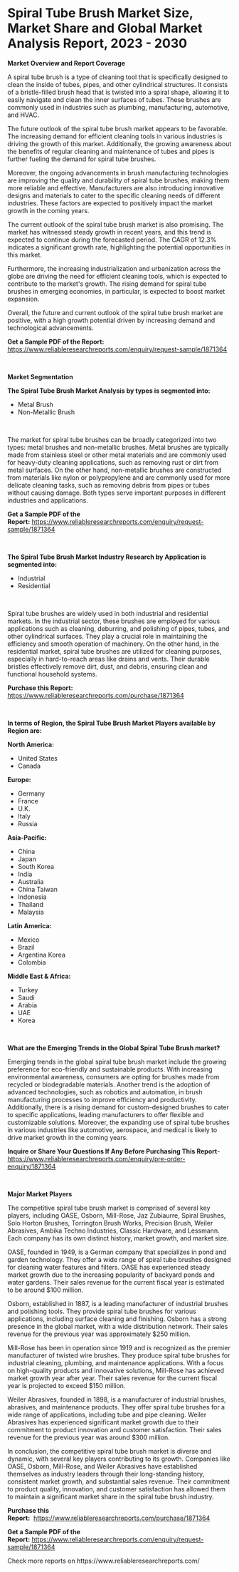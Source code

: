 <p><h1>Spiral Tube Brush Market Size, Market Share and Global Market Analysis Report, 2023 - 2030</h1></p><p><strong>Market Overview and Report Coverage</strong></p>
<p><p>A spiral tube brush is a type of cleaning tool that is specifically designed to clean the inside of tubes, pipes, and other cylindrical structures. It consists of a bristle-filled brush head that is twisted into a spiral shape, allowing it to easily navigate and clean the inner surfaces of tubes. These brushes are commonly used in industries such as plumbing, manufacturing, automotive, and HVAC.</p><p>The future outlook of the spiral tube brush market appears to be favorable. The increasing demand for efficient cleaning tools in various industries is driving the growth of this market. Additionally, the growing awareness about the benefits of regular cleaning and maintenance of tubes and pipes is further fueling the demand for spiral tube brushes.</p><p>Moreover, the ongoing advancements in brush manufacturing technologies are improving the quality and durability of spiral tube brushes, making them more reliable and effective. Manufacturers are also introducing innovative designs and materials to cater to the specific cleaning needs of different industries. These factors are expected to positively impact the market growth in the coming years.</p><p>The current outlook of the spiral tube brush market is also promising. The market has witnessed steady growth in recent years, and this trend is expected to continue during the forecasted period. The CAGR of 12.3% indicates a significant growth rate, highlighting the potential opportunities in this market.</p><p>Furthermore, the increasing industrialization and urbanization across the globe are driving the need for efficient cleaning tools, which is expected to contribute to the market's growth. The rising demand for spiral tube brushes in emerging economies, in particular, is expected to boost market expansion.</p><p>Overall, the future and current outlook of the spiral tube brush market are positive, with a high growth potential driven by increasing demand and technological advancements.</p></p>
<p><strong>Get a Sample PDF of the Report:</strong> <a href="https://www.reliableresearchreports.com/enquiry/request-sample/1871364">https://www.reliableresearchreports.com/enquiry/request-sample/1871364</a></p>
<p>&nbsp;</p>
<p><strong>Market Segmentation</strong></p>
<p><strong>The Spiral Tube Brush Market Analysis by types is segmented into:</strong></p>
<p><ul><li>Metal Brush</li><li>Non-Metallic Brush</li></ul></p>
<p>&nbsp;</p>
<p><p>The market for spiral tube brushes can be broadly categorized into two types: metal brushes and non-metallic brushes. Metal brushes are typically made from stainless steel or other metal materials and are commonly used for heavy-duty cleaning applications, such as removing rust or dirt from metal surfaces. On the other hand, non-metallic brushes are constructed from materials like nylon or polypropylene and are commonly used for more delicate cleaning tasks, such as removing debris from pipes or tubes without causing damage. Both types serve important purposes in different industries and applications.</p></p>
<p><strong>Get a Sample PDF of the Report:</strong>&nbsp;<a href="https://www.reliableresearchreports.com/enquiry/request-sample/1871364">https://www.reliableresearchreports.com/enquiry/request-sample/1871364</a></p>
<p>&nbsp;</p>
<p><strong>The Spiral Tube Brush Market Industry Research by Application is segmented into:</strong></p>
<p><ul><li>Industrial</li><li>Residential</li></ul></p>
<p>&nbsp;</p>
<p><p>Spiral tube brushes are widely used in both industrial and residential markets. In the industrial sector, these brushes are employed for various applications such as cleaning, deburring, and polishing of pipes, tubes, and other cylindrical surfaces. They play a crucial role in maintaining the efficiency and smooth operation of machinery. On the other hand, in the residential market, spiral tube brushes are utilized for cleaning purposes, especially in hard-to-reach areas like drains and vents. Their durable bristles effectively remove dirt, dust, and debris, ensuring clean and functional household systems.</p></p>
<p><strong>Purchase this Report:</strong>&nbsp; <a href="https://www.reliableresearchreports.com/purchase/1871364">https://www.reliableresearchreports.com/purchase/1871364</a></p>
<p>&nbsp;</p>
<p><strong>In terms of Region, the Spiral Tube Brush Market Players available by Region are:</strong></p>
<p>
    <p> <strong> North America: </strong>
        <ul>
            <li>United States</li>
            <li>Canada</li>
        </ul>
        </p> 
    <p> <strong> Europe: </strong>
        <ul>
            <li>Germany</li>
            <li>France</li>
            <li>U.K.</li>
            <li>Italy</li>
            <li>Russia</li>
        </ul>
        </p> 
    <p> <strong> Asia-Pacific: </strong>
        <ul>
            <li>China</li>
            <li>Japan</li>
            <li>South Korea</li>
            <li>India</li>
            <li>Australia</li>
            <li>China Taiwan</li>
            <li>Indonesia</li>
            <li>Thailand</li>
            <li>Malaysia</li>
        </ul>
        </p> 
    <p> <strong> Latin America: </strong>
        <ul>
            <li>Mexico</li>
            <li>Brazil</li>
            <li>Argentina Korea</li>
            <li>Colombia</li>
        </ul>
        </p> 
    <p> <strong> Middle East & Africa: </strong>
        <ul>
            <li>Turkey</li>
            <li>Saudi</li>
            <li>Arabia</li>
            <li>UAE</li>
            <li>Korea</li>
        </ul>
    </p>
    </p>
<p>&nbsp;</p>
<p><strong>What are the Emerging Trends in the Global Spiral Tube Brush market?</strong></p>
<p><p>Emerging trends in the global spiral tube brush market include the growing preference for eco-friendly and sustainable products. With increasing environmental awareness, consumers are opting for brushes made from recycled or biodegradable materials. Another trend is the adoption of advanced technologies, such as robotics and automation, in brush manufacturing processes to improve efficiency and productivity. Additionally, there is a rising demand for custom-designed brushes to cater to specific applications, leading manufacturers to offer flexible and customizable solutions. Moreover, the expanding use of spiral tube brushes in various industries like automotive, aerospace, and medical is likely to drive market growth in the coming years.</p></p>
<p><strong>Inquire or Share Your Questions If Any Before Purchasing This Report</strong>- <a href="https://www.reliableresearchreports.com/enquiry/pre-order-enquiry/1871364">https://www.reliableresearchreports.com/enquiry/pre-order-enquiry/1871364</a></p>
<p>&nbsp;</p>
<p><strong>Major Market Players</strong></p>
<p><p>The competitive spiral tube brush market is comprised of several key players, including OASE, Osborn, Mill-Rose, Jaz Zubiaurre, Spiral Brushes, Solo Horton Brushes, Torrington Brush Works, Precision Brush, Weiler Abrasives, Ambika Techno Industries, Classic Hardware, and Lessmann. Each company has its own distinct history, market growth, and market size.</p><p>OASE, founded in 1949, is a German company that specializes in pond and garden technology. They offer a wide range of spiral tube brushes designed for cleaning water features and filters. OASE has experienced steady market growth due to the increasing popularity of backyard ponds and water gardens. Their sales revenue for the current fiscal year is estimated to be around $100 million.</p><p>Osborn, established in 1887, is a leading manufacturer of industrial brushes and polishing tools. They provide spiral tube brushes for various applications, including surface cleaning and finishing. Osborn has a strong presence in the global market, with a wide distribution network. Their sales revenue for the previous year was approximately $250 million.</p><p>Mill-Rose has been in operation since 1919 and is recognized as the premier manufacturer of twisted wire brushes. They produce spiral tube brushes for industrial cleaning, plumbing, and maintenance applications. With a focus on high-quality products and innovative solutions, Mill-Rose has achieved market growth year after year. Their sales revenue for the current fiscal year is projected to exceed $150 million.</p><p>Weiler Abrasives, founded in 1898, is a manufacturer of industrial brushes, abrasives, and maintenance products. They offer spiral tube brushes for a wide range of applications, including tube and pipe cleaning. Weiler Abrasives has experienced significant market growth due to their commitment to product innovation and customer satisfaction. Their sales revenue for the previous year was around $300 million.</p><p>In conclusion, the competitive spiral tube brush market is diverse and dynamic, with several key players contributing to its growth. Companies like OASE, Osborn, Mill-Rose, and Weiler Abrasives have established themselves as industry leaders through their long-standing history, consistent market growth, and substantial sales revenue. Their commitment to product quality, innovation, and customer satisfaction has allowed them to maintain a significant market share in the spiral tube brush industry.</p></p>
<p><strong>Purchase this Report:</strong>&nbsp;&nbsp;<a href="https://www.reliableresearchreports.com/purchase/1871364">https://www.reliableresearchreports.com/purchase/1871364</a></p>
<p></p>
<p><strong>Get a Sample PDF of the Report:</strong>&nbsp;<a href="https://www.reliableresearchreports.com/enquiry/request-sample/1871364">https://www.reliableresearchreports.com/enquiry/request-sample/1871364</a></p>
<p>Check more reports on https://www.reliableresearchreports.com/</p>